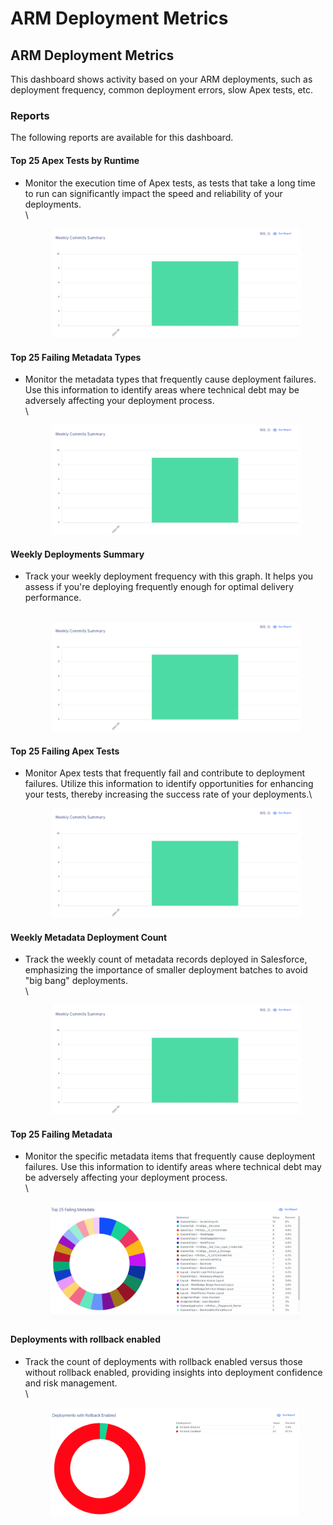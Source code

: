 # ARM Deployment Metrics

## ARM Deployment Metrics

This dashboard shows activity based on your ARM deployments, such as deployment frequency, common deployment errors, slow Apex tests, etc.

### Reports

The following reports are available for this dashboard.

#### Top 25 Apex Tests by Runtime

*   Monitor the execution time of Apex tests, as tests that take a long time to run can significantly impact the speed and reliability of your deployments.\
    \


    <figure><img src="../../../../../.gitbook/assets/image (372).png" alt=""><figcaption></figcaption></figure>

#### Top 25 Failing Metadata Types

*   Monitor the metadata types that frequently cause deployment failures. Use this information to identify areas where technical debt may be adversely affecting your deployment process.\
    \


    <figure><img src="../../../../../.gitbook/assets/image (373).png" alt=""><figcaption></figcaption></figure>

#### Weekly Deployments Summary

*   Track your weekly deployment frequency with this graph. It helps you assess if you're deploying frequently enough for optimal delivery performance. \
    \
    &#x20;

    <figure><img src="../../../../../.gitbook/assets/image (374).png" alt=""><figcaption></figcaption></figure>

#### Top 25 Failing Apex Tests

*   Monitor Apex tests that frequently fail and contribute to deployment failures. Utilize this information to identify opportunities for enhancing your tests, thereby increasing the success rate of your deployments.\


    <figure><img src="../../../../../.gitbook/assets/image (375).png" alt=""><figcaption></figcaption></figure>

#### Weekly Metadata Deployment Count

*   Track the weekly count of metadata records deployed in Salesforce, emphasizing the importance of smaller deployment batches to avoid "big bang" deployments.\
    \


    <figure><img src="../../../../../.gitbook/assets/image (376).png" alt=""><figcaption></figcaption></figure>

#### Top 25 Failing Metadata

*   Monitor the specific metadata items that frequently cause deployment failures. Use this information to identify areas where technical debt may be adversely affecting your deployment process.\
    \


    <figure><img src="../../../../../.gitbook/assets/image (377).png" alt=""><figcaption></figcaption></figure>

#### Deployments with rollback enabled

*   Track the count of deployments with rollback enabled versus those without rollback enabled, providing insights into deployment confidence and risk management.\
    \


    <figure><img src="../../../../../.gitbook/assets/image (379).png" alt=""><figcaption></figcaption></figure>
